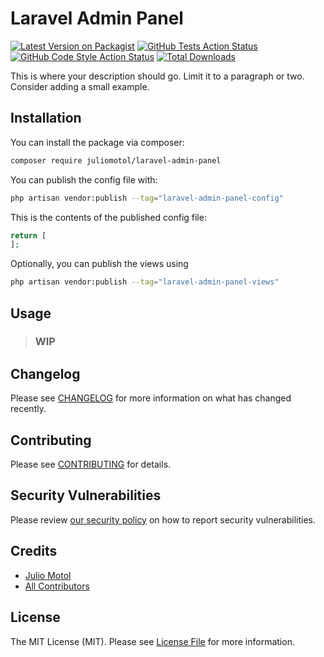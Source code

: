 
# Laravel Admin Panel

[![Latest Version on Packagist](https://img.shields.io/packagist/v/juliomotol/laravel-admin-panel.svg?style=flat-square)](https://packagist.org/packages/juliomotol/laravel-admin-panel)
[![GitHub Tests Action Status](https://img.shields.io/github/workflow/status/juliomotol/laravel-admin-panel/run-tests?label=tests)](https://github.com/juliomotol/laravel-admin-panel/actions?query=workflow%3Arun-tests+branch%3Amain)
[![GitHub Code Style Action Status](https://img.shields.io/github/workflow/status/juliomotol/laravel-admin-panel/Check%20&%20fix%20styling?label=code%20style)](https://github.com/juliomotol/laravel-admin-panel/actions?query=workflow%3A"Check+%26+fix+styling"+branch%3Amain)
[![Total Downloads](https://img.shields.io/packagist/dt/juliomotol/laravel-admin-panel.svg?style=flat-square)](https://packagist.org/packages/juliomotol/laravel-admin-panel)

This is where your description should go. Limit it to a paragraph or two. Consider adding a small example.

## Installation

You can install the package via composer:

```bash
composer require juliomotol/laravel-admin-panel
```

You can publish the config file with:

```bash
php artisan vendor:publish --tag="laravel-admin-panel-config"
```

This is the contents of the published config file:

```php
return [
];
```

Optionally, you can publish the views using

```bash
php artisan vendor:publish --tag="laravel-admin-panel-views"
```

## Usage

> ### WIP

## Changelog

Please see [CHANGELOG](CHANGELOG.md) for more information on what has changed recently.

## Contributing

Please see [CONTRIBUTING](https://github.com/spatie/.github/blob/main/CONTRIBUTING.md) for details.

## Security Vulnerabilities

Please review [our security policy](../../security/policy) on how to report security vulnerabilities.

## Credits

- [Julio Motol](https://github.com/juliomotol)
- [All Contributors](../../contributors)

## License

The MIT License (MIT). Please see [License File](LICENSE.md) for more information.
